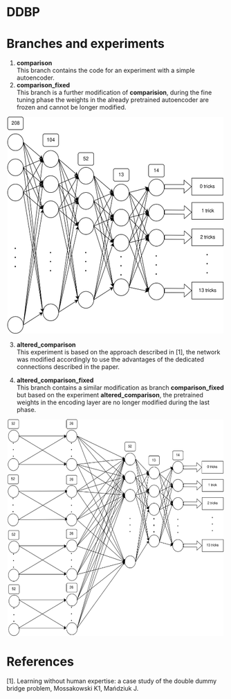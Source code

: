 # DDBP

# Branches and experiments
1. **comparison**  
This branch contains the code for an experiment with a simple autoencoder.  
2. **comparison_fixed**  
This branch is a further modification of **comparision**, during the fine tuning phase the weights in the already pretrained autoencoder are frozen and cannot be longer modified.
<p align="center">
  <img src="https://raw.githubusercontent.com/holgus103/DDBP/master/img/14out_enc.png" width="500" height="500"/>
</p>  

3. **altered_comparison**  
This experiment is based on the approach described in [1], the network was modified accordingly to use the advantages of the dedicated connections described in the paper.  

4. **altered_comparison_fixed**  
This branch contains a similar modification as branch **comparison_fixed** but based on the experiment **altered_comparison**, the pretrained weights in the encoding layer are no longer modified during the last phase.  

<p align="center">
<img src="https://raw.githubusercontent.com/holgus103/DDBP/master/img/14out_altered_enc.png" width="500" height="500" >
  </p>


# References
[1]. Learning without human expertise: a case study of the double dummy bridge problem, Mossakowski K1, Mańdziuk J.
